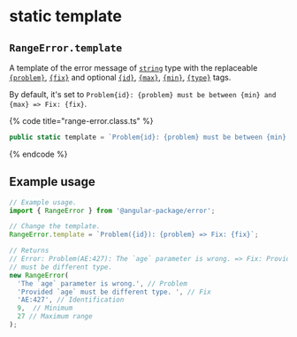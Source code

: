 # static template

## `RangeError.template`

A template of the error message of [`string`](https://developer.mozilla.org/en-US/docs/Web/JavaScript/Reference/Global\_Objects/String) type with the replaceable [`{problem}`](../../commonerror/constructor.md#problem), [`{fix}`](../../commonerror/constructor.md#fix) and optional [`{id}`](../../commonerror/properties/static-template.md#id), [`{max}`](../../commonerror/properties/static-template.md#max), [`{min}`](../../commonerror/properties/static-template.md#min), [`{type}`](../../commonerror/properties/static-template.md#type) tags.

By default, it's set to `Problem{id}: {problem} must be between {min} and {max} => Fix: {fix}`.

{% code title="range-error.class.ts" %}
```typescript
public static template = `Problem{id}: {problem} must be between {min} and {max} => Fix: {fix}`;
```
{% endcode %}

## Example usage

```typescript
// Example usage.
import { RangeError } from '@angular-package/error'; 

// Change the template.
RangeError.template = `Problem({id}): {problem} => Fix: {fix}`;

// Returns
// Error: Problem(AE:427): The `age` parameter is wrong. => Fix: Provided `age`
// must be different type.
new RangeError(
  'The `age` parameter is wrong.', // Problem
  'Provided `age` must be different type. ', // Fix
  'AE:427', // Identification
  9,  // Minimum
  27 // Maximum range
);
```
